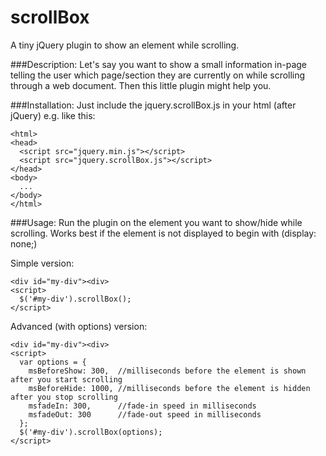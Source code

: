 scrollBox
=========
A tiny jQuery plugin to show an element while scrolling.

###Description:
Let's say you want to show a small information in-page telling the user which page/section they are currently on while scrolling through a web document. Then this little plugin might help you.

###Installation:
Just include the jquery.scrollBox.js in your html (after jQuery) e.g. like this:
```
<html>
<head>
  <script src="jquery.min.js"></script>
  <script src="jquery.scrollBox.js"></script>
</head>
<body>
  ...
</body>
</html>
```

###Usage:
Run the plugin on the element you want to show/hide while scrolling. Works best if the element is not displayed to begin with (display: none;)

Simple version:
```
<div id="my-div"><div>
<script>
  $('#my-div').scrollBox();
</script>
```

Advanced (with options) version:
```
<div id="my-div"><div>
<script>
  var options = {
    msBeforeShow: 300,  //milliseconds before the element is shown after you start scrolling
    msBeforeHide: 1000, //milliseconds before the element is hidden after you stop scrolling
    msfadeIn: 300,      //fade-in speed in milliseconds
    msfadeOut: 300      //fade-out speed in milliseconds
  };
  $('#my-div').scrollBox(options);
</script>
```



